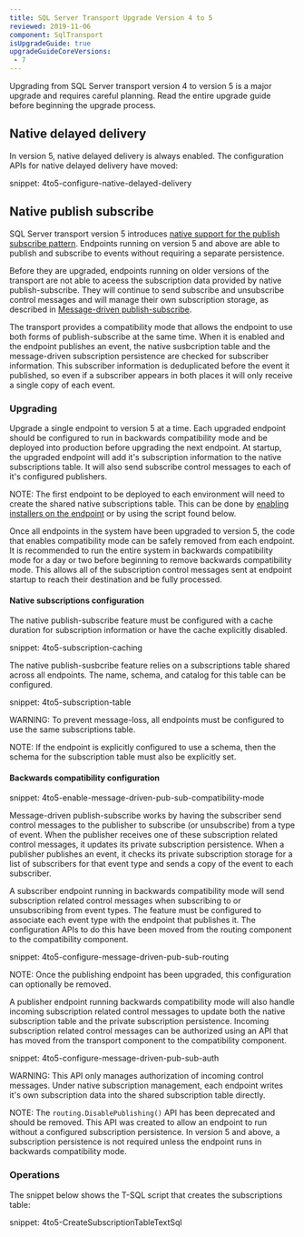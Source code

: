 ```yaml
---
title: SQL Server Transport Upgrade Version 4 to 5
reviewed: 2019-11-06
component: SqlTransport
isUpgradeGuide: true
upgradeGuideCoreVersions:
 - 7
---
```


Upgrading from SQL Server transport version 4 to version 5 is a major upgrade and requires careful planning. Read the entire upgrade guide before beginning the upgrade process.


## Native delayed delivery

In version 5, native delayed delivery is always enabled. The configuration APIs for native delayed delivery have moved:

snippet: 4to5-configure-native-delayed-delivery


## Native publish subscribe

SQL Server transport version 5 introduces [native support for the publish subscribe pattern](/transports/sql/native-publish-subscribe.md). Endpoints running on version 5 and above are able to publish and subscribe to events without requiring a separate persistence.

Before they are upgraded, endpoints running on older versions of the transport are not able to aceess the subscription data provided by native publish-subscribe. They will continue to send subscribe and unsubscribe control messages and will manage their own subscription storage, as described in [Message-driven publish-subscribe](/nservicebus/messaging/publish-subscribe/#mechanics-message-driven-persistence-based).

The transport provides a compatibility mode that allows the endpoint to use both forms of publish-subscribe at the same time. When it is enabled and the endpoint publishes an event, the native susbcription table and the message-driven subscription persistence are checked for subscriber information. This subscriber information is deduplicated before the event it published, so even if a subscriber appears in both places it will only receive a single copy of each event.


### Upgrading

Upgrade a single endpoint to version 5 at a time. Each upgraded endpoint should be configured to run in backwards compatibility mode and be deployed into production before upgrading the next endpoint. At startup, the upgraded endpoint will add it's subscription information to the native subscriptions table. It will also send subscribe control messages to each of it's configured publishers. 

NOTE: The first endpoint to be deployed to each environment will need to create the shared native subscriptions table. This can be done by [enabling installers on the endpoint](/nservicebus/operations/installers.md) or by using the script found below.

Once all endpoints in the system have been upgraded to version 5, the code that enables compatibility mode can be safely removed from each endpoint. It is recommended to run the entire system in backwards compatibility mode for a day or two before beginning to remove backwards compatibility mode. This allows all of the subscription control messages sent at endpoint startup to reach their destination and be fully processed.


#### Native subscriptions configuration

The native publish-subscribe feature must be configured with a cache duration for subscription information or have the cache explicitly disabled. 

snippet: 4to5-subscription-caching

The native publish-susbcribe feature relies on a subscriptions table shared across all endpoints. The name, schema, and catalog for this table can be configured.

snippet: 4to5-subscription-table

WARNING: To prevent message-loss, all endpoints must be configured to use the same subscriptions table.

NOTE: If the endpoint is explicitly configured to use a schema, then the schema for the subscription table must also be explicitly set. 


#### Backwards compatibility configuration

snippet: 4to5-enable-message-driven-pub-sub-compatibility-mode

Message-driven publish-subscribe works by having the subscriber send control messages to the publisher to subscribe (or unsubscribe) from a type of event. When the publisher receives one of these subscription related control messages, it updates its private subscription persistence. When a publisher publishes an event, it checks its private subscription storage for a list of subscribers for that event type and sends a copy of the event to each subscriber.

A subscriber endpoint running in backwards compatibility mode will send subscription related control messages when subscribing to or unsubscribing from event types. The feature must be configured to associate each event type with the endpoint that publishes it. The configuration APIs to do this have been moved from the routing component to the compatibility component.

snippet: 4to5-configure-message-driven-pub-sub-routing

NOTE: Once the publishing endpoint has been upgraded, this configuration can optionally be removed. 

A publisher endpoint running backwards compatibility mode will also handle incoming subscription related control messages to update both the native subscription table and the private subscription persistence. Incoming subscription related control messages can be authorized using an API that has moved from the transport component to the compatibility component.

snippet: 4to5-configure-message-driven-pub-sub-auth

WARNING: This API only manages authorization of incoming control messages. Under native subscription management, each endpoint writes it's own subscription data into the shared subscription table directly. 

NOTE: The `routing.DisablePublishing()` API has been deprecated and should be removed. This API was created to allow an endpoint to run without a configured subscription persistence. In version 5 and above, a subscription persistence is not required unless the endpoint runs in backwards compatibility mode.


### Operations

The snippet below shows the T-SQL script that creates the subscriptions table:

snippet: 4to5-CreateSubscriptionTableTextSql